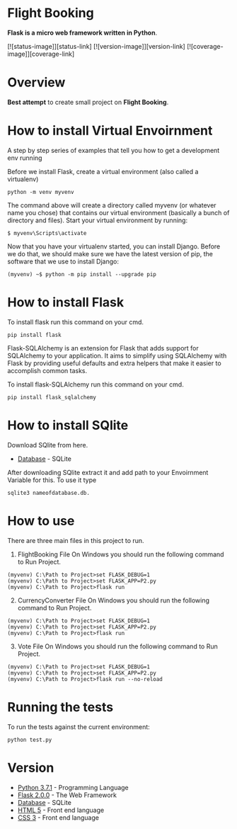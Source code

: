 Flight Booking
====================

**Flask is a micro web framework written in Python**.

[![status-image]][status-link]
[![version-image]][version-link]
[![coverage-image]][coverage-link]

Overview
====================

**Best attempt** to create small project on **Flight Booking**.



How to install Virtual Envoirnment
==================================
A step by step series of examples that tell you how to get a development env running

Before we install Flask, create a virtual environment (also called a virtualenv)

```
python -m venv myvenv
```

The command above will create a directory called myvenv (or whatever name you chose) that contains our virtual environment (basically a bunch of directory and files).
Start your virtual environment by running:

```
$ myvenv\Scripts\activate
```
Now that you have your virtualenv started, you can install Django.
Before we do that, we should make sure we have the latest version of pip, the software that we use to install Django:

```
(myvenv) ~$ python -m pip install --upgrade pip
```


How to install Flask
==================================

To install flask run this command on your cmd.

```
pip install flask

```
Flask-SQLAlchemy is an extension for Flask that adds support for SQLAlchemy to your application. It aims to simplify using SQLAlchemy with Flask by providing useful defaults and extra helpers that make it easier to accomplish common tasks.

To install flask-SQLAlchemy run this command on your cmd.
```
pip install flask_sqlalchemy

```



How to install SQlite
==================================

Download SQlite from here.

* [Database](https://www.sqlite.org/download.html) - SQLite

After downloading SQlite extract it and add path to your Envoirnment Variable for this.
To use it type 


```
sqlite3 nameofdatabase.db.
```



How to use
====================

There are three main files in this project to run.
1) FlightBooking File
On Windows you should run the following command to Run Project. 
```
(myvenv) C:\Path to Project>set FLASK_DEBUG=1
(myvenv) C:\Path to Project>set FLASK_APP=P2.py
(myvenv) C:\Path to Project>flask run

```

2) CurrencyConverter File
On Windows you should run the following command to Run Project. 
```
(myvenv) C:\Path to Project>set FLASK_DEBUG=1
(myvenv) C:\Path to Project>set FLASK_APP=P2.py
(myvenv) C:\Path to Project>flask run

```


3) Vote File
On Windows you should run the following command to Run Project. 
```
(myvenv) C:\Path to Project>set FLASK_DEBUG=1
(myvenv) C:\Path to Project>set FLASK_APP=P2.py
(myvenv) C:\Path to Project>flask run --no-reload 

```


Running the tests
====================

To run the tests against the current environment:

    python test.py




Version
====================
* [Python 3.7.1](https://www.python.org/downloads/release/python-370/) - Programming Language
* [Flask 2.0.0](http://flask.pocoo.org/) - The Web Framework
* [Database](https://www.sqlite.org/download.html) - SQLite
* [HTML 5](https://www.python.org/downloads/release/python-370/) - Front end language
* [CSS 3](https://docs.djangoproject.com/en/2.2/releases/2.0/) - Front end language

